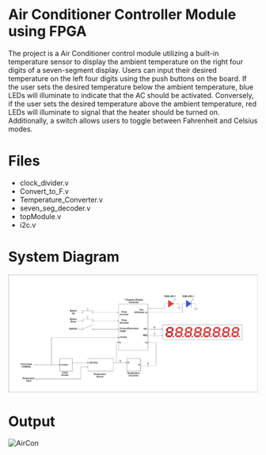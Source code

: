 # Air Conditioner Controller Module using FPGA
The project is a Air Conditioner control module utilizing a built-in temperature sensor to display the ambient temperature on the right four digits of a seven-segment display. Users can input their desired temperature on the left four digits using the push buttons on the board. If the user sets the desired temperature below the ambient temperature, blue LEDs will illuminate to indicate that the AC should be activated. Conversely, if the user sets the desired temperature above the ambient temperature, red LEDs will illuminate to signal that the heater should be turned on. Additionally, a switch allows users to toggle between Fahrenheit and Celsius modes.


# Files
- clock_divider.v
- Convert_to_F.v
- Temperature_Converter.v
- seven_seg_decoder.v
- topModule.v
- i2c.v

 # System Diagram
 ![System Diagram For Thermostat Controller using FPGA ](https://github.com/shreegw/FPGA-Thermostat-Controller/blob/main/Picture1.jpg "a title")

# Output 
![AirCon](https://github.com/user-attachments/assets/e6e34b10-e386-4fd4-9bc6-51d664f0bb16)
